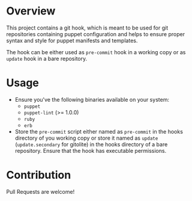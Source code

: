 # Overview

This project contains a git hook, which is meant to be used for git repositories
containing puppet configuration and helps to ensure proper syntax and style for
puppet manifests and templates.

The hook can be either used as ```pre-commit``` hook in a working copy or as
```update``` hook in a bare repository.

# Usage

* Ensure you've the following binaries available on your system:
    * ```puppet```
    * ```puppet-lint``` (>= 1.0.0)
    * ```ruby```
    * ```erb```
* Store the ```pre-commit``` script either named as ```pre-commit``` in the
  hooks directory of you working copy or store it named as ```update```
  (```update.secondary``` for gitolite)  in the hooks directory of a bare
  repository. Ensure that the hook has executable permissions.

# Contribution

Pull Requests are welcome!
